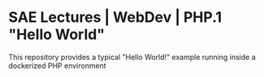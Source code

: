 # SAE Lectures | WebDev | PHP.1 "Hello World"
This repository provides a typical "Hello World!" example running inside a dockerized PHP environment
